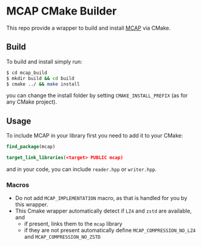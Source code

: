 # MCAP CMake Builder

This repo provide a wrapper to build and install [MCAP](https://github.com/foxglove/mcap) via CMake.

## Build

To build and install simply run:
```bash
$ cd mcap_build
$ mkdir build && cd build
$ cmake ../ && make install
```
you can change the install folder by setting `CMAKE_INSTALL_PREFIX` (as for any CMake project). 

## Usage
To include MCAP in your library first you need to add it to your CMake:
```cmake
find_package(mcap)

target_link_libraries(<target> PUBLIC mcap)
```

and in your code, you can include `reader.hpp` or `writer.hpp`. 


### Macros
* Do not add `MCAP_IMPLEMENTATION` macro, as that is handled for you by this wrapper.
* This Cmake wrapper automatically detect if `LZ4` and `zstd` are available, and
  * if present, links them to the `mcap` library
  * if they are not present automatically define `MCAP_COMPRESSION_NO_LZ4` and `MCAP_COMPRESSION_NO_ZSTD` 





